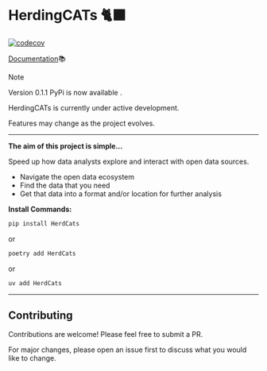 # HerdingCATs 🐈‍⬛

[![codecov](https://codecov.io/gh/CHRISCARLON/Herding-CATs/graph/badge.svg?token=Y9Z0QA39S3)](https://codecov.io/gh/CHRISCARLON/Herding-CATs)

[Documentation](https://herdingcats.dev)📚

> [!NOTE]  
> Version 0.1.1 PyPi is now available .
>
> HerdingCATs is currently under active development.
>
> Features may change as the project evolves.

---

**The aim of this project is simple...**

Speed up how data analysts explore and interact with open data sources.

- Navigate the open data ecosystem
- Find the data that you need
- Get that data into a format and/or location for further analysis

**Install Commands:**

```bash
pip install HerdCats
```

or

```bash
poetry add HerdCats
```

or

```bash
uv add HerdCats
```

---

## Contributing

Contributions are welcome! Please feel free to submit a PR.

For major changes, please open an issue first to discuss what you would like to change.
